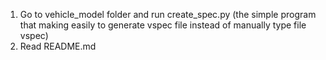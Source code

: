 1. Go to vehicle_model folder and run create_spec.py (the simple program that making easily to generate vspec file instead of manually type file vspec)
2. Read README.md